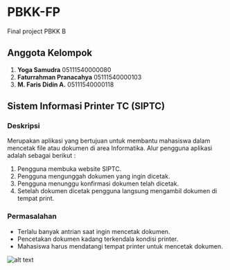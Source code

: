 # PBKK-FP
Final project PBKK B

## Anggota Kelompok
1. **Yoga Samudra** 05111540000080
2. **Faturrahman Pranacahya** 05111540000103
3. **M. Faris Didin A.** 05111540000118

## Sistem Informasi Printer TC (SIPTC)  

### Deskripsi  
Merupakan aplikasi yang bertujuan untuk membantu mahasiswa dalam mencetak file atau dokumen di area Informatika. Alur pengguna aplikasi adalah sebagai berikut :  
1. Pengguna membuka website SIPTC.
2. Pengguna mengunggah dokumen yang ingin dicetak.
3. Pengguna menunggu konfirmasi dokumen telah dicetak.
4. Setelah dokumen dicetak pengguna langsung mengambil dokumen di tempat print.

### Permasalahan
- Terlalu banyak antrian saat ingin mencetak dokumen.
- Pencetakan dokumen kadang terkendala kondisi printer.
- Mahasiswa harus mendatangi tempat printer untuk mencetak dokumen.


![alt text](https://raw.githubusercontent.com/Pranacahya/PBKK-FP/HalamanDaftarPesan.png)

